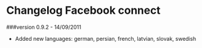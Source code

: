 Changelog Facebook connect
==========================

###version 0.9.2 - 14/09/2011

* Added new languages: german, persian, french, latvian, slovak, swedish